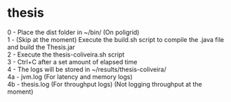 # thesis

0 - Place the dist folder in ~/bin/ (On poligrid)  
1 - (Skip at the moment) Execute the build.sh script to compile the .java file and build the Thesis.jar  
2 - Execute the thesis-coliveira.sh script  
3 - Ctrl+C after a set amount of elapsed time  
4 - The logs will be stored in ~/results/thesis-coliveira/  
  4a - jvm.log (For latency and memory logs)  
  4b - thesis.log (For throughput logs) (Not logging throughput at the moment)
